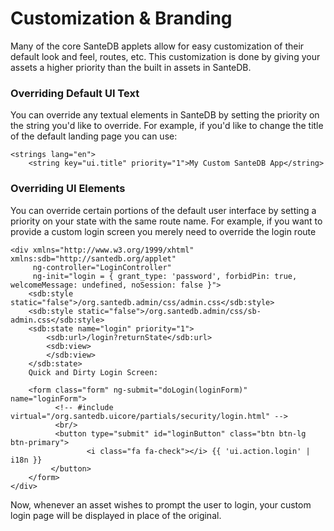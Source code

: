 # Customization & Branding

Many of the core SanteDB applets allow for easy customization of their default look and feel, routes, etc. This customization is done by giving your assets a higher priority than the built in assets in SanteDB.&#x20;

### Overriding Default UI Text

You can override any textual elements in SanteDB by setting the priority on the string you'd like to override. For example, if you'd like to change the title of the default landing page you can use:

```markup
<strings lang="en">
    <string key="ui.title" priority="1">My Custom SanteDB App</string>
```

### Overriding UI Elements

You can override certain portions of the default user interface by setting a priority on your state with the same route name. For example, if you want to provide a custom login screen you merely need to override the login route

```markup
<div xmlns="http://www.w3.org/1999/xhtml" xmlns:sdb="http://santedb.org/applet" 
     ng-controller="LoginController"
     ng-init="login = { grant_type: 'password', forbidPin: true, welcomeMessage: undefined, noSession: false }">
    <sdb:style static="false">/org.santedb.admin/css/admin.css</sdb:style>
    <sdb:style static="false">/org.santedb.admin/css/sb-admin.css</sdb:style>
    <sdb:state name="login" priority="1">
        <sdb:url>/login?returnState</sdb:url>
        <sdb:view>
        </sdb:view>
    </sdb:state>
    Quick and Dirty Login Screen:
    
    <form class="form" ng-submit="doLogin(loginForm)" name="loginForm">
          <!-- #include virtual="/org.santedb.uicore/partials/security/login.html" -->
          <br/>
          <button type="submit" id="loginButton" class="btn btn-lg btn-primary">
                 <i class="fa fa-check"></i> {{ 'ui.action.login' | i18n }}
         </button>
    </form>
</div>
```

Now, whenever an asset wishes to prompt the user to login, your custom login page will be displayed in place of the original.
